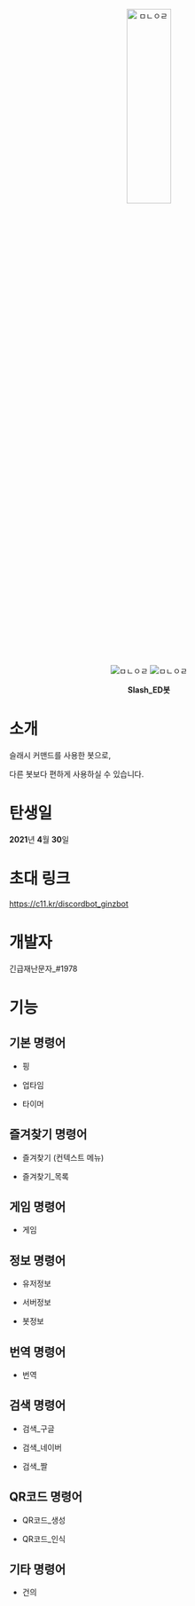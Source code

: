 <p align="center">
<img src="https://cdn.discordapp.com/attachments/849872302707441694/894423441095131196/772d2d15a7b14261.png" width="40%" height="30%" title="긵봇" alt="ㅁㄴㅇㄹ">
</p>

<p align="center">
<img src="https://api.koreanbots.dev/widget/bots/servers/837530519892787270.svg" title="서버 수" alt="ㅁㄴㅇㄹ"> <img src="https://api.koreanbots.dev/widget/bots/votes/837530519892787270.svg" title="하트 수" alt="ㅁㄴㅇㄹ">
</p>

<p align="center">
<b>Slash_ED봇</b>
</p>
</img></center>

소개
==

슬래시 커맨드를 사용한 봇으로,

다른 봇보다 편하게 사용하실 수 있습니다.

탄생일
==

**2021**년 **4**월 **30**일


초대 링크
==

https://c11.kr/discordbot_ginzbot


개발자
==

긴급재난문자_#1978


기능
==

기본 명령어
--
- 핑

- 업타임

- 타이머

<!-- 관리 명령어
--
- 킥

- 밴

- 뮤트

- 언뮤트

- 삭제

- 역할부여

- 역할해제 -->

즐겨찾기 명령어
--
- 즐겨찾기 (컨텍스트 메뉴)

- 즐겨찾기_목록

게임 명령어
--
- 게임

정보 명령어
--
- 유저정보

- 서버정보

- 봇정보

번역 명령어
--
- 번역

검색 명령어
--
- 검색_구글

- 검색_네이버

- 검색_짤

QR코드 명령어
--
- QR코드_생성

- QR코드_인식

기타 명령어
--
- 건의
